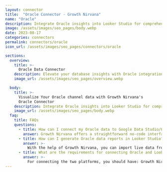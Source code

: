 ```yaml
---
layout: connector
title:  "Oracle Connector - Growth Nirvana"
name: "Oracle"
description: Integrate Oracle insights into Looker Studio for comprehensive database analytics that guide your data management strategies.
image: /assets/images/seo_pages/body.webp
date: 2023-08-17
categories: connectors
permalink: connectors/oracle
icon_url: /assets/images/seo_pages/connectors/oracle

sections:
  overview:
    title: >-
      Oracle Data Connector
    description: Elevate your database insights with Oracle integration. Seamlessly merge Oracle database data with Looker Studio's analytical capabilities, unlocking insights that drive database performance strategies, data optimization, and operational excellence.
    image_url: /assets/images/seo_pages/overview.webp

  body:
    title: >-
      Visualize Your Oracle channel data with Growth Nirvana's
      Oracle Connector
    description: Integrate Oracle insights into Looker Studio for comprehensive database analytics that guide your data management strategies.
    image_url: /assets/images/seo_pages/body.webp
  faq:
    title: FAQs
    questions:
      - title: How can I connect my Oracle data to Google Data Studio/Looker Studio?
        answer: Growth Nirvana offers a straightforward no-code interface to connect to Oracle data sources.
      - title: How can I generate Oracle data reports in Looker Studio?
        answer: >-
          With the help of Growth Nirvana, you can import live data from Oracle into Looker Studio. These data can be viewed in charts, tables, and dashboards to generate branded reports that can be shared instantly.
      - title: What are the requirements for connecting Oracle and Looker Studio?
        answer: >-
          For connecting the two platforms, you should have: Growth Nirvana Account and Oracle Ads Account
---
```

